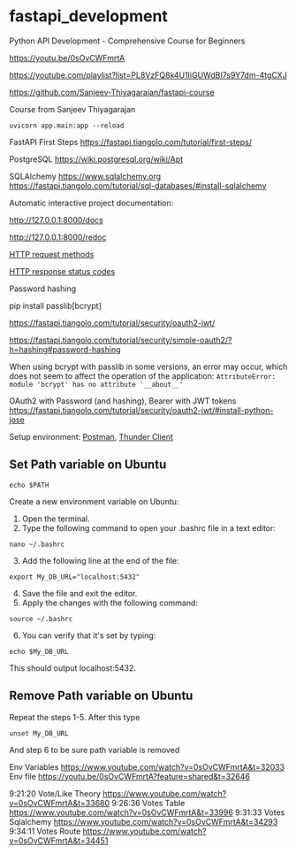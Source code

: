 # fastapi_development

Python API Development - Comprehensive Course for Beginners 

https://youtu.be/0sOvCWFmrtA

https://youtube.com/playlist?list=PL8VzFQ8k4U1IiGUWdBI7s9Y7dm-4tgCXJ

https://github.com/Sanjeev-Thiyagarajan/fastapi-course

Course from Sanjeev Thiyagarajan

```
uvicorn app.main:app --reload
```

FastAPI First Steps https://fastapi.tiangolo.com/tutorial/first-steps/

PostgreSQL https://wiki.postgresql.org/wiki/Apt

SQLAlchemy https://www.sqlalchemy.org 
https://fastapi.tiangolo.com/tutorial/sql-databases/#install-sqlalchemy

Automatic interactive project documentation: 

http://127.0.0.1:8000/docs

http://127.0.0.1:8000/redoc

[HTTP request methods](https://developer.mozilla.org/en-US/docs/Web/HTTP/Methods)

[HTTP response status codes](https://developer.mozilla.org/en-US/docs/Web/HTTP/Status)

Password hashing

pip install passlib[bcrypt]

https://fastapi.tiangolo.com/tutorial/security/oauth2-jwt/

https://fastapi.tiangolo.com/tutorial/security/simple-oauth2/?h=hashing#password-hashing

When using bcrypt with passlib in some versions, an error may occur, which does not seem to affect the operation of the application:
`AttributeError: module 'bcrypt' has no attribute '__about__'`

OAuth2 with Password (and hashing), Bearer with JWT tokens
https://fastapi.tiangolo.com/tutorial/security/oauth2-jwt/#install-python-jose

Setup environment: [Postman](https://www.youtube.com/watch?v=0sOvCWFmrtA&t=27764), [Thunder Client](https://blog.openreplay.com/use-thunder-client-and-vscode-as-an-alternative-to-postman)

## Set Path variable on Ubuntu

```
echo $PATH
```

Create a new environment variable on Ubuntu:

1. Open the terminal.
2. Type the following command to open your .bashrc file in a text editor:
```
nano ~/.bashrc
```
3. Add the following line at the end of the file:
```
export My_DB_URL="localhost:5432"
```
4. Save the file and exit the editor.
5. Apply the changes with the following command:
```
source ~/.bashrc
```
6. You can verify that it's set by typing:
```
echo $My_DB_URL
```
This should output localhost:5432.

## Remove Path variable on Ubuntu

Repeat the steps 1-5. After this type
```
unset My_DB_URL
```
And step 6 to be sure path variable is removed

Env Variables https://www.youtube.com/watch?v=0sOvCWFmrtA&t=32033
Env file https://youtu.be/0sOvCWFmrtA?feature=shared&t=32646

9:21:20 Vote/Like Theory https://www.youtube.com/watch?v=0sOvCWFmrtA&t=33680
9:26:36 Votes Table https://www.youtube.com/watch?v=0sOvCWFmrtA&t=33996
9:31:33 Votes Sqlalchemy https://www.youtube.com/watch?v=0sOvCWFmrtA&t=34293
9:34:11 Votes Route https://www.youtube.com/watch?v=0sOvCWFmrtA&t=34451